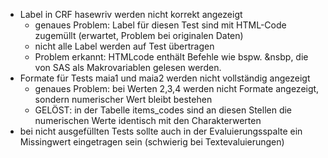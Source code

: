 - Label in CRF hasewriv werden nicht korrekt angezeigt
    - genaues Problem: Label für diesen Test sind mit HTML-Code zugemüllt (erwartet, Problem bei originalen Daten)
    - nicht alle Label werden auf Test übertragen
    - Problem erkannt: HTMLcode enthält Befehle wie bspw. &nsbp, die von SAS als Makrovariablen gelesen werden.
- Formate für Tests  maia1 und maia2 werden nicht vollständig angezeigt
    -  genaues Problem: bei Werten 2,3,4 werden nicht Formate angezeigt, sondern numerischer Wert bleibt bestehen
    - GELÖST: in der Tabelle items_codes sind an diesen Stellen die numerischen Werte identisch mit den Charakterwerten
- bei nicht ausgefüllten Tests sollte auch in der Evaluierungsspalte ein Missingwert eingetragen sein (schwierig bei Textevaluierungen)
